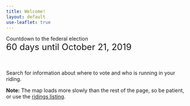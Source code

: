 ```yaml
---
title: Welcome!
layout: default
use-leaflet: true
---
```


<section class="flex justify-center">
  <article class="standout-box deepYellow large">
    <div class="big-text header" id="map-box" data-aos="fade-left">
    Countdown to the federal election
    </div>
    <div class="countdown-container" style="font-size: 1.5rem; margin-bottom: 48px;" data-aos="fade-left">
      <div class="countdown-days">
        60 days until October 21, 2019
      </div>
    </div>
    <div class="content" data-aos="fade-up">
     <p>Search for information about where to vote and who is running in your riding.</p>
     <div id="map-searchbar"></div>
     <div id="map"></div>
     <p><strong>Note:</strong> The map loads more slowly than the rest of the page, so be patient, or use the <a href="/ridings/">ridings listing</a>.</p>
    </div>
  </article>
</section>

<script src="{{ site.baseurl }}/assets/js/leaflet.js"></script>
<script src="{{ site.baseurl }}/assets/js/leaflet-search.min.js"></script>
<!-- This has too many dependencies to load locally. -->
<script src="https://unpkg.com/leaflet-pip@1.1.0/leaflet-pip.js"></script>
<script src="{{ site.baseurl }}/assets/js/jquery-3.3.1.min.js"></script>
<script src="{{ site.baseurl }}/assets/js/show-map.js"></script>
<script src="{{ site.baseurl }}/assets/js/countdown.js"></script>
